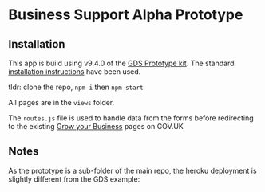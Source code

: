 # Business Support Alpha Prototype

## Installation
This app is build using v9.4.0 of the [GDS Prototype kit](https://govuk-prototype-kit.herokuapp.com/docs/install).
The standard [installation instructions](https://govuk-prototype-kit.herokuapp.com/docs/install/introduction) have been used.

tldr: clone the repo,  `npm i` then `npm start`

All pages are in the `views` folder.

The `routes.js` file is used to handle data from the forms before redirecting to the existing [Grow your Business](https://www.gov.uk/growing-your-business) pages on GOV.UK

## Notes
As the prototype is a sub-folder of the main repo, the heroku deployment is slightly different from the GDS example:
